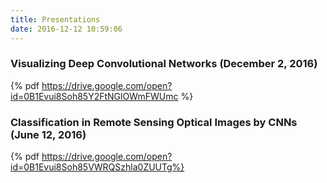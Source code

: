 ```yaml
---
title: Presentations
date: 2016-12-12 10:59:06
---
```


### Visualizing Deep Convolutional Networks (December 2, 2016)
{% pdf https://drive.google.com/open?id=0B1Evui8Soh85Y2FtNGlOWmFWUmc %}

### Classification in Remote Sensing Optical Images by CNNs (June 12, 2016)
{% pdf https://drive.google.com/open?id=0B1Evui8Soh85VWRQSzhla0ZUUTg%}

